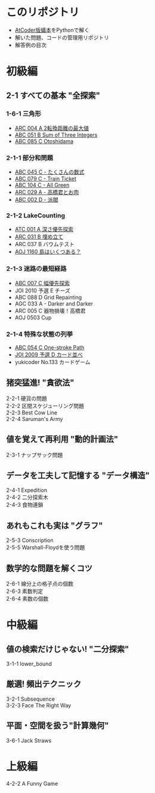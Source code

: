 # このリポジトリ  
* [AtCoder版蟻本](https://qiita.com/drken/items/e77685614f3c6bf86f44)をPythonで解く
* 解いた問題、コードの管理用リポジトリ  
* 解答例の目次


# 初級編  
## 2-1 すべての基本 "全探索"  
### 1-6-1 三角形  
* [ARC 004 A 2転換距離の最大値](https://github.com/knakajima3027/Ant-Book/blob/master/初級編/1-6-1_三角形/ARC004_A.py)
* [ABC 051 B Sum of Three Integers](https://github.com/knakajima3027/Ant-Book/blob/master/初級編/1-6-1_三角形/ABC051_B.py)
* [ABC 085 C Otoshidama](https://github.com/knakajima3027/Ant-Book/blob/master/初級編/1-6-1_三角形/ABC085_C.py)  

### 2-1-1 部分和問題  
* [ABC 045 C - たくさんの数式](https://github.com/knakajima3027/Ant-Book/blob/master/初級編/2-1-1_部分和問題/ABC045_C.py)
* [ABC 079 C - Train Ticket](https://github.com/knakajima3027/Ant-Book/blob/master/初級編/2-1-1_部分和問題/ABC079_C.py)  
* [ABC 104 C - All Green](https://github.com/knakajima3027/Ant-Book/blob/master/初級編/2-1-1_部分和問題/ABC104_C.py)
* [ARC 029 A - 高橋君とお肉](https://github.com/knakajima3027/Ant-Book/blob/master/初級編/2-1-1_部分和問題/ARC029_A.py)
* [ABC 002 D - 派閥](https://github.com/knakajima3027/Ant-Book/blob/master/初級編/2-1-1_部分和問題/ABC002_D.py)

### 2-1-2 LakeCounting  
* [ATC 001 A 深さ優先探索](https://github.com/knakajima3027/Ant-Book/blob/master/初級編/2-1-2_LakeCounting/ATC001_A.py)
* [ARC 031 B 埋め立て](https://github.com/knakajima3027/Ant-Book/blob/master/初級編/2-1-2_LakeCounting/ARC031_B.py)
* ARC 037 B バウムテスト
* [AOJ 1160 島はいくつある？](https://github.com/knakajima3027/Ant-Book/blob/master/初級編/2-1-2_LakeCounting/AOJ_1160.py)

### 2-1-3 迷路の最短経路  
* [ABC 007 C 幅優先探索](https://github.com/knakajima3027/Ant-Book/blob/master/初級編/2-1-3_迷路の最短経路/ABC007_C.py)
* JOI 2010 予選 E チーズ
* ABC 088 D Grid Repainting
* AGC 033 A - Darker and Darker
* ARC 005 C 器物損壊！高橋君
* AOJ 0503 Cup

### 2-1-4 特殊な状態の列挙  
* [ABC 054 C One-stroke Path](https://github.com/knakajima3027/Ant-Book/blob/master/初級編/2-1-4_特殊な状態の列挙/ABC054_C.py)
* [JOI 2009 予選 D カード並べ](https://github.com/knakajima3027/Ant-Book/blob/master/初級編/2-1-4_特殊な状態の列挙/JOI2009_D.py)
* yukicoder No.133 カードゲーム

## 猪突猛進! "貪欲法"  
2-2-1 硬貨の問題  
2-2-2 区間スケジューリング問題  
2-2-3 Best Cow Line  
2-2-4 Saruman's Army  

## 値を覚えて再利用 "動的計画法"  
2-3-1 ナップサック問題  

## データを工夫して記憶する "データ構造"  
2-4-1 Expedition  
2-4-2 二分探索木  
2-4-3 食物連鎖  

## あれもこれも実は "グラフ"  
2-5-3 Conscription  
2-5-5 Warshall-Floydを使う問題  

## 数学的な問題を解くコツ  
2-6-1 線分上の格子点の個数  
2-6-3 素数判定  
2-6-4 素数の個数  

# 中級編  
## 値の検索だけじゃない! "二分探索"  
3-1-1 lower_bound  

## 厳選! 頻出テクニック  
3-2-1 Subsequence  
3-2-3 Face The Right Way  

## 平面・空間を扱う"計算幾何"  
3-6-1 Jack Straws  

# 上級編  
4-2-2 A Funny Game  

